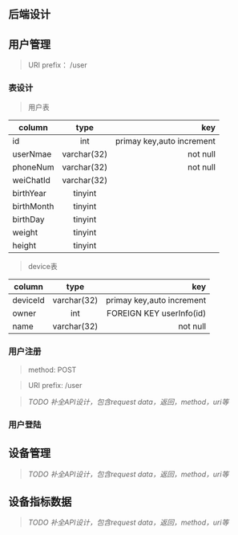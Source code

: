 ## 后端设计

## 用户管理
> URI prefix： /user

### 表设计

> 用户表

| column        | type           | key  |
| ------------- |:-------------:| -----:|
| id      | int | primay key,auto increment |
| userNmae      | varchar(32)      |   not null |
| phoneNum | varchar(32)      |    not null |
|weiChatId| varchar(32) | |
| birthYear| tinyint||
| birthMonth| tinyint||
| birthDay| tinyint||
|weight| tinyint||
|height|tinyint||

> device表

| column        | type           | key  |
| ------------- |:-------------:| -----:|
| deviceId      | varchar(32) | primay key,auto increment |
| owner      | int | FOREIGN KEY userInfo(id) |
| name      | varchar(32)      |   not null |


### 用户注册

> method: POST

> URI prefix:  /user

> *TODO 补全API设计，包含request data，返回，method，uri等*


### 用户登陆

## 设备管理
> *TODO 补全API设计，包含request data，返回，method，uri等*

## 设备指标数据

> *TODO 补全API设计，包含request data，返回，method，uri等*